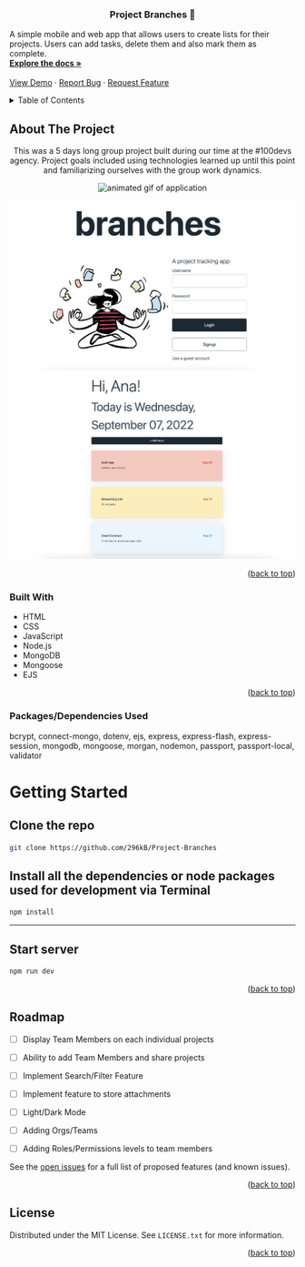 <h3 align="center">Project Branches 🌳</h3>

  <p align="left">
    A simple mobile and web app that allows users to create lists for their projects. 
    Users can add tasks, delete them and also mark them as complete.
    <br />
    <a href="https://github.com/296kB/Project-Branches"><strong>Explore the docs »</strong></a>
    <br />
    <br />
    <a href="https://project-branches-production.up.railway.app/">View Demo</a>
    ·
    <a href="https://github.com/296kB/Project-Branches/issues">Report Bug</a>
    ·
    <a href="https://github.com/296kB/Project-Branches/issues">Request Feature</a>
  </p>
</div>

<!-- TABLE OF CONTENTS -->
<details>
  <summary>Table of Contents</summary>
  <ol>
    <li>
      <a href="#about-the-project">About The Project</a>
      <ul>
        <li><a href="#built-with">Built With</a></li>
      </ul>
    </li>
    <li>
      <a href="#getting-started">Getting Started</a>
      <ul>
        <li><a href="#prerequisites">Prerequisites</a></li>
        <li><a href="#installation">Installation</a></li>
      </ul>
    </li>
    <li><a href="#usage">Usage</a></li>
    <li><a href="#roadmap">Roadmap</a></li>
    <li><a href="#contributing">Contributing</a></li>
    <li><a href="#license">License</a></li>
  </ol>
</details>

<!-- ABOUT THE PROJECT -->
## About The Project
<p align="center">
    This was a 5 days long group project built during our time at the #100devs agency. Project goals included using technologies learned up until this point and familiarizing ourselves with the group work dynamics.
</p>

<p align="center">

<img src="https://i.imgur.com/L78sDWJ.gif" alt="animated gif of application"/>

</p>

![Picture of Login Screen](/public/assets/branches-screenshot1.png)
![Picture of application dashboard](/public/assets/branches-screenshot2.png)

<p align="right">(<a href="#readme-top">back to top</a>)</p>

### Built With

* HTML
* CSS
* JavaScript
* Node.js
* MongoDB
* Mongoose
* EJS

<p align="right">(<a href="#readme-top">back to top</a>)</p>

### Packages/Dependencies Used 

bcrypt, connect-mongo, dotenv, ejs, express, express-flash, express-session, mongodb, mongoose, morgan, nodemon, passport, passport-local, validator

<!-- GETTING STARTED -->
# Getting Started

## Clone the repo
   ```sh
   git clone https://github.com/296kB/Project-Branches
   ```

## Install all the dependencies or node packages used for development via Terminal

```sh
npm install 
```
---

## Start server

```sh
npm run dev
```
<p align="right">(<a href="#readme-top">back to top</a>)</p>

<!-- ROADMAP -->
## Roadmap

- [ ] Display Team Members on each individual projects
- [ ] Ability to add Team Members and share projects
- [ ] Implement Search/Filter Feature
- [ ] Implement feature to store attachments
- [ ] Light/Dark Mode
- [ ] Adding Orgs/Teams
- [ ] Adding Roles/Permissions levels to team members
    

See the [open issues](https://github.com/296kB/Project-Branches/issues) for a full list of proposed features (and known issues).

<p align="right">(<a href="#readme-top">back to top</a>)</p>

<!-- LICENSE -->
## License

Distributed under the MIT License. See `LICENSE.txt` for more information.

<p align="right">(<a href="#readme-top">back to top</a>)</p>